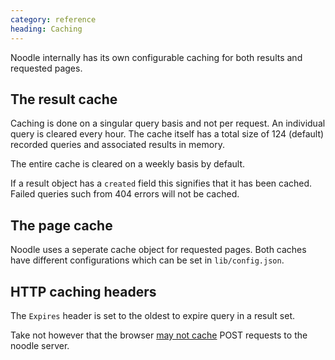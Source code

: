 ```yaml
---
category: reference
heading: Caching
---
```


Noodle internally has its own configurable caching for both results and 
requested pages.

## The result cache

Caching is done on a singular query basis and not per request. An individual 
query is cleared every hour. The cache itself has a total size of 124 (default) 
recorded queries and associated results in memory. 

The entire cache is cleared on a weekly basis by default.

If a result object has a `created` field this signifies that it has been cached.
Failed queries such from 404 errors will not be cached.

## The page cache

Noodle uses a seperate cache object for requested pages. Both caches have 
different configurations which can be set in `lib/config.json`.

## HTTP caching headers

The `Expires` header is set to the oldest to expire query in a result set.

Take not however that the browser [may not cache](http://stackoverflow.com/questions/626057/is-it-possible-to-cache-post-methods-in-http) POST requests to the noodle server.